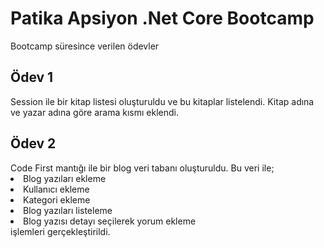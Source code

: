 # Patika Apsiyon .Net Core Bootcamp
Bootcamp süresince verilen ödevler
<br>
<h2>Ödev 1</h2>
Session ile bir kitap listesi oluşturuldu ve bu kitaplar listelendi. Kitap adına ve yazar adına göre arama kısmı eklendi.
<h2>Ödev 2</h2>
Code First mantığı ile bir blog veri tabanı oluşturuldu. Bu veri ile;
  <li>Blog yazıları ekleme</li>
  <li>Kullanıcı ekleme</li>
  <li>Kategori ekleme</li>
  <li>Blog yazıları listeleme</li>
  <li>Blog yazısı detayı seçilerek yorum ekleme</li>
işlemleri gerçekleştirildi.
